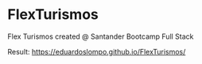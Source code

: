 # FlexTurismos
Flex Turismos created @ Santander Bootcamp Full Stack

Result: https://eduardoslompo.github.io/FlexTurismos/
